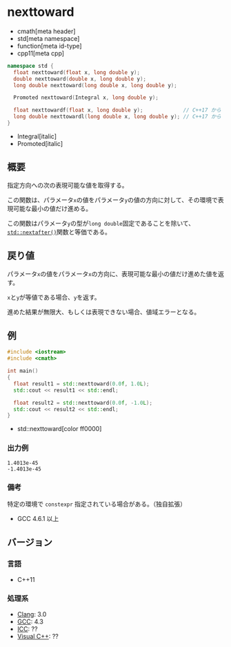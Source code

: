 # nexttoward
* cmath[meta header]
* std[meta namespace]
* function[meta id-type]
* cpp11[meta cpp]

```cpp
namespace std {
  float nexttoward(float x, long double y);
  double nexttoward(double x, long double y);
  long double nexttoward(long double x, long double y);

  Promoted nexttoward(Integral x, long double y);

  float nexttowardf(float x, long double y);             // C++17 から
  long double nexttowardl(long double x, long double y); // C++17 から
}
```
* Integral[italic]
* Promoted[italic]

## 概要
指定方向への次の表現可能な値を取得する。

この関数は、パラメータ`x`の値をパラメータ`y`の値の方向に対して、その環境で表現可能な最小の値だけ進める。

この関数はパラメータ`y`の型が`long double`固定であることを除いて、[`std::nextafter()`](nextafter.md)関数と等価である。


## 戻り値
パラメータ`x`の値をパラメータ`x`の方向に、表現可能な最小の値だけ進めた値を返す。

`x`と`y`が等値である場合、`y`を返す。

進めた結果が無限大、もしくは表現できない場合、値域エラーとなる。


## 例
```cpp example
#include <iostream>
#include <cmath>

int main()
{
  float result1 = std::nexttoward(0.0f, 1.0L);
  std::cout << result1 << std::endl;

  float result2 = std::nexttoward(0.0f, -1.0L);
  std::cout << result2 << std::endl;
}
```
* std::nexttoward[color ff0000]

### 出力例
```
1.4013e-45
-1.4013e-45
```

### 備考
特定の環境で `constexpr` 指定されている場合がある。（独自拡張）

- GCC 4.6.1 以上


## バージョン
### 言語
- C++11

### 処理系
- [Clang](/implementation.md#clang): 3.0
- [GCC](/implementation.md#gcc): 4.3
- [ICC](/implementation.md#icc): ??
- [Visual C++](/implementation.md#visual_cpp): ??
